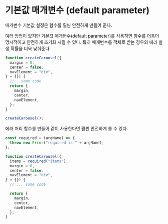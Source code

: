 # 기본값 매개변수 (default parameter)

매개변수 기본값 설정은 함수를 훨씬 안전하게 만들어 준다.

여러 방법이 있지만 기본값 매개변수(default parameter)를 사용하면 함수를 더욱더 명시적이고 안전하게 초기화 시킬 수 있다. 특히 매개변수를 객체로 받는 경우의 에러 발생 확률을 더욱 낮춰준다.

```jsx
function createCarousel({
  margin = 0,
  center = false,
  navElement = "div",
} = {}) {
  // ..some code
  return {
    margin,
    center,
    navElement,
  };
}

createCarousel();
```

에러 처리 함수를 만들어 같이 사용한다면 훨씬 안전하게 쓸 수 있다.

```jsx
const required = (argName) => {
  throw new Error("required is " + argName);
};

function createCarousel({
  items = required("items"),
  margin = 0,
  center = false,
  navElement = "div",
} = {}) {
  // ... some code

  return {
    margin,
    center,
    navElement,
  };
}
```
